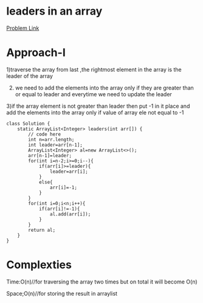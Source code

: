 # leaders in an array

[Problem Link](https://www.geeksforgeeks.org/problems/leaders-in-an-array-1587115620/1)

# Approach-I

1)traverse the array from last ,the rightmost element in the array is the leader of the array

2) we need to add the elements into the array only if they are greater than or equal to leader and everytime we need to update the leader
   
   
3)if the array element is not greater than leader then put -1 in it place and add the elements into the array only if value of array ele
not equal to -1

```
class Solution {
    static ArrayList<Integer> leaders(int arr[]) {
        // code here
        int n=arr.length;
        int leader=arr[n-1];
        ArrayList<Integer> al=new ArrayList<>();
        arr[n-1]=leader;
        for(int i=n-2;i>=0;i--){
            if(arr[i]>=leader){
                leader=arr[i];
            }
            else{
                arr[i]=-1;
            }
        }
        for(int i=0;i<n;i++){
            if(arr[i]!=-1){
                al.add(arr[i]);
            }
        }
        return al;
    }
}

```
# Complexties

Time:O(n)//for traversing the array two times but on total it will become O(n)

Space;O(n)//for storing the result in arraylist
